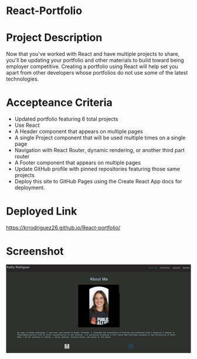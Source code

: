 # React-Portfolio

# Project Description
Now that you've worked with React and have multiple projects to share, you'll be updating your portfolio and other materials to build toward being employer competitive. Creating a portfolio using React will help set you apart from other developers whose portfolios do not use some of the latest technologies.

# Accepteance Criteria
* Updated portfolio featuring 6 total projects
* Use React
* A Header component that appears on multiple pages
* A single Project component that will be used multiple times on a single page
* Navigation with React Router, dynamic rendering, or another third part router
* A Footer component that appears on multiple pages
* Update GitHub profile with pinned repositories featuring those same projects
* Deploy this site to GitHub Pages using the Create React App docs for deployment.

# Deployed Link
https://krrodriguez26.github.io/React-portfolio/

# Screenshot
![](https://github.com/krrodriguez26/React-portfolio/blob/main/public/assets/images/Screen%20Shot%202021-05-26%20at%2010.16.49%20PM.png) 

